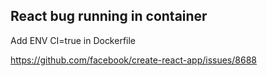 
## React bug running in container

Add ENV CI=true in Dockerfile 

https://github.com/facebook/create-react-app/issues/8688